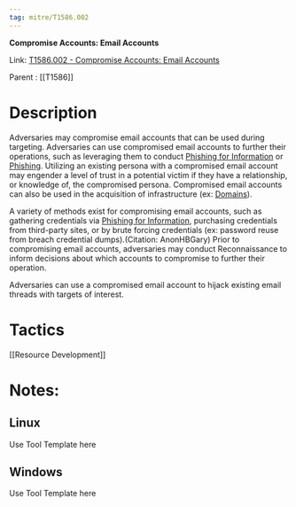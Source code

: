```yaml
---
tag: mitre/T1586.002
---
```


**Compromise Accounts: Email Accounts**

Link: [T1586.002 - Compromise Accounts: Email Accounts](https://attack.mitre.org/techniques/T1586/002)

Parent : [[T1586]]


# Description

Adversaries may compromise email accounts that can be used during targeting. Adversaries can use compromised email accounts to further their operations, such as leveraging them to conduct [Phishing for Information](https://attack.mitre.org/techniques/T1598) or [Phishing](https://attack.mitre.org/techniques/T1566). Utilizing an existing persona with a compromised email account may engender a level of trust in a potential victim if they have a relationship, or knowledge of, the compromised persona. Compromised email accounts can also be used in the acquisition of infrastructure (ex: [Domains](https://attack.mitre.org/techniques/T1583/001)).

A variety of methods exist for compromising email accounts, such as gathering credentials via [Phishing for Information](https://attack.mitre.org/techniques/T1598), purchasing credentials from third-party sites, or by brute forcing credentials (ex: password reuse from breach credential dumps).(Citation: AnonHBGary) Prior to compromising email accounts, adversaries may conduct Reconnaissance to inform decisions about which accounts to compromise to further their operation.

Adversaries can use a compromised email account to hijack existing email threads with targets of interest.

# Tactics


[[Resource Development]]


# Notes:

## Linux

Use Tool Template here

## Windows

Use Tool Template here